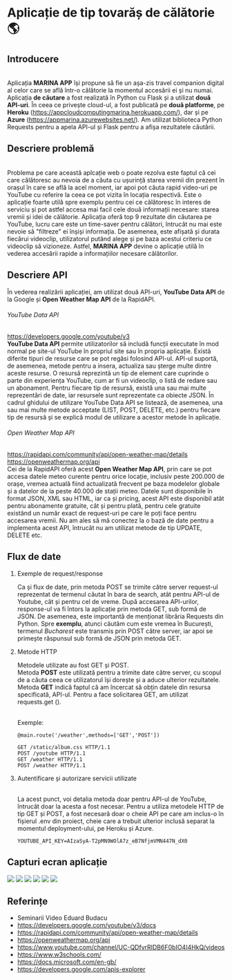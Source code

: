 # Aplicație de tip tovarăș de călătorie  :earth_americas:

## Introducere
<br>Aplicația **MARINA APP** își propune să fie un așa-zis travel companion digital al celor care se află într-o călătorie la momentul accesării ei și nu numai. Aplicația **de căutare** a fost realizată în Python cu Flask și a utilizat **două API-uri**. În ceea ce privește cloud-ul, a fost publicată pe **două platforme**, pe **Heroku** (https://appcloudcomputingmarina.herokuapp.com/), dar și pe **Azure** (https://appmarina.azurewebsites.net/). Am utilizat biblioteca Python Requests pentru a apela API-ul și Flask pentru a afișa rezultatele căutării. 

## Descriere problemă
<br>Problema pe care această aplcație web o poate rezolva este faptul că cei care călătoresc au nevoia de a căuta cu ușurință starea vremii din prezent în orașul în care se află la acel moment, iar apoi pot căuta rapid video-uri pe YouTube cu referire la ceea ce pot vizita în locația respectivă. Este o aplicație foarte utilă spre exemplu pentru cei ce călătoresc în interes de serviciu și pot astfel accesa mai facil cele două informații necesare: starea vremii și idei de călătorie. Aplicația oferă top 9 rezultate din căutarea pe YouTube, lucru care este un time-saver pentru călători, întrucât nu mai este nevoie să "filtreze" ei înșiși informația. De asemenea, este afișată și durata fiecărui videoclip, utilizatorul putând alege și pe baza acestui criteriu ce videoclip să vizioneze. Astfel, **MARINA APP** devine o aplicație utilă în vederea accesării rapide a informațiilor necesare călătorilor. 

## Descriere API
În vederea realizării aplicației, am utilizat două API-uri, **YouTube Data API** de la Google și **Open Weather Map API** de la RapidAPI.

###### YouTube Data API 
https://developers.google.com/youtube/v3
<br>**YouTube Data API** permite utilizatorilor să includă funcții executate în mod normal pe site-ul YouTube în propriul site sau în propria aplicație. Există diferite tipuri de resurse care se pot regăsi folosind API-ul. API-ul suportă, de asemenea, metode pentru a insera, actualiza sau șterge multe dintre aceste resurse. O resursă reprezintă un tip de element care cuprinde o parte din experiența YouTube, cum ar fi un videoclip, o listă de redare sau un abonament. Pentru fiecare tip de resursă, există una sau mai multe reprezentări de date, iar resursele sunt reprezentate ca obiecte JSON. În cadrul ghidului de utilizare YouTube Data API se listează, de asemenea, una sau mai multe metode acceptate (LIST, POST, DELETE, etc.) pentru fiecare tip de resursă și se explică modul de utilizare a acestor metode în aplicație.

###### Open Weather Map API 
https://rapidapi.com/community/api/open-weather-map/details
https://openweathermap.org/api
<br>Cei de la RapidAPI oferă acest **Open Weather Map API**, prin care se pot accesa datele meteo curente pentru orice locație, inclusiv peste 200.000 de orașe, vremea actuală fiind actualizată frecvent pe baza modelelor globale și a datelor de la peste 40.000 de stații meteo. Datele sunt disponibile în format JSON, XML sau HTML, iar ca și pricing, acest API este disponibil atât pentru abonamente gratuite, cât și pentru plată, pentru cele gratuite existând un număr exact de request-uri pe care le poți face pentru accesarea vremii. Nu am ales să mă conectez la o bază de date pentru a implementa acest API, întrucât nu am utilizat metode de tip UPDATE, DELETE etc. 
  
## Flux de date
  
1. Exemple de request/response
    
    Ca și flux de date, prin metoda POST se trimite către server request-ul reprezentat de termenul căutat în bara de search, atât pentru API-ul de Youtube, cât și pentru cel de vreme. După accesarea API-urilor, response-ul va fi întors la aplicație prin metoda GET, sub formă de JSON. De asemenea, este importantă de menționat librăria Requests din Python. Spre **exemplu**, atunci căutăm cum este vremea în București, termenul *Bucharest* este transmis prin POST către server, iar apoi se primește răspunsul sub formă de JSON prin metoda GET.

2. Metode HTTP
    
    Metodele utilizate au fost GET și POST.
    <br>Metoda **POST** este utilizată pentru a trimite date către server, cu scopul de a căuta ceea ce utilizatorul își dorește și a aduce ulterior rezultatele. Metoda **GET** indică faptul că am încercat să obțin datele din resursa specificată, API-ul. Pentru a face solicitarea GET, am utilizat requests.get ().
    
    <br>Exemple:
    ```
    @main.route('/weather',methods=['GET','POST'])
    
    GET /static/album.css HTTP/1.1
    POST /youtube HTTP/1.1
    GET /weather HTTP/1.1
    POST /weather HTTP/1.1
    
3. Autentificare și autorizare servicii utilizate

    <br>La acest punct, voi detalia metoda doar pentru API-ul de YouTube, întrucât doar la acesta a fost necesar. Pentru a utiliza metodele HTTP de tip GET și POST, a fost necesară doar o cheie API pe care am inclus-o în fișierul .env din proiect, cheie care a trebuit ulterior inclusă separat la momentul deployment-ului, pe Heroku și Azure. 
    
    ```
    YOUTUBE_API_KEY=AIzaSyA-T2pMN9WOlA7z_eB7NfjmVMN447N_dX0
    
## Capturi ecran aplicație
      
![](images/homepage.JPG) 
![](images/weather1.JPG) 
![](images/weather2.JPG)
![](images/youtube1.JPG) 
![](images/youtube2.JPG) 
![](images/youtube3.JPG) 
      
## Referințe    
  - Seminarii Video Eduard Budacu
  - https://developers.google.com/youtube/v3/docs
  - https://rapidapi.com/community/api/open-weather-map/details
  - https://openweathermap.org/api
  - https://www.youtube.com/channel/UC-QDfvrRIDB6F0bIO4I4HkQ/videos
  - https://www.w3schools.com/
  - https://docs.microsoft.com/en-gb/
  - https://developers.google.com/apis-explorer
    
